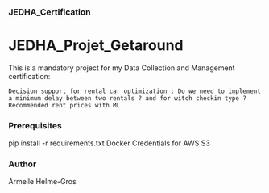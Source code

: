 ### JEDHA_Certification

# JEDHA_Projet_Getaround

This is a mandatory project for my Data Collection and Management certification:


    Decision support for rental car optimization : Do we need to implement a minimum delay between two rentals ? and for witch checkin type ?
    Recommended rent prices with ML


### Prerequisites

pip install -r requirements.txt
Docker
Credentials for AWS S3


### Author

Armelle Helme-Gros
